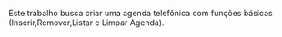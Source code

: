 Este trabalho busca criar uma agenda telefônica com funções básicas (Inserir,Remover,Listar e Limpar Agenda).